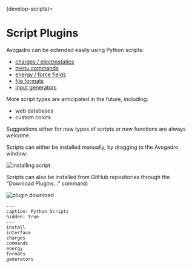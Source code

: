 (develop-scripts)=

# Script Plugins

Avogadro can be extended easily using Python scripts:

- [charges / electrostatics](charges)
- [menu commands](commands)
- [energy / force fields](energy)
- [file formats](formats)
- [input generators](generators)

More script types are anticipated in the future, including:

- web databases
- custom colors

Suggestions either for new types of scripts or new functions are always welcome.

Scripts can either be installed manually, by dragging to the Avogadro window:

![installing script](../../_static/install-script.png)

Scripts can also be installed from GitHub repositories through the "Download Plugins…" command:

![plugin download](../../_static/plugin-download.png)

```{toctree}
---
caption: Python Scripts
hidden: true
---
install
interface
charges
commands
energy
formats
generators
```
